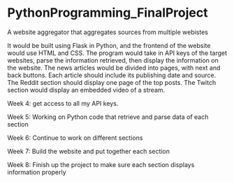 # PythonProgramming_FinalProject
A website aggregator that aggregates sources from multiple webistes

It would be built using Flask in Python, and the frontend of the website would use HTML and CSS.
The program would take in API keys of the target websites, parse the information retrieved, then display the information on the website.
The news articles would be divided into pages, with next and back buttons.  Each article should include its publishing date and source.
The Reddit section should display one page of the top posts.
The Twitch section would display an embedded video of a stream.

Week 4: get access to all my API keys.

Week 5: Working on Python code that retrieve and parse data of each section

Week 6: Continue to work on different sections

Week 7: Build the website and put together each section

Week 8: Finish up the project to make sure each section displays information properly
